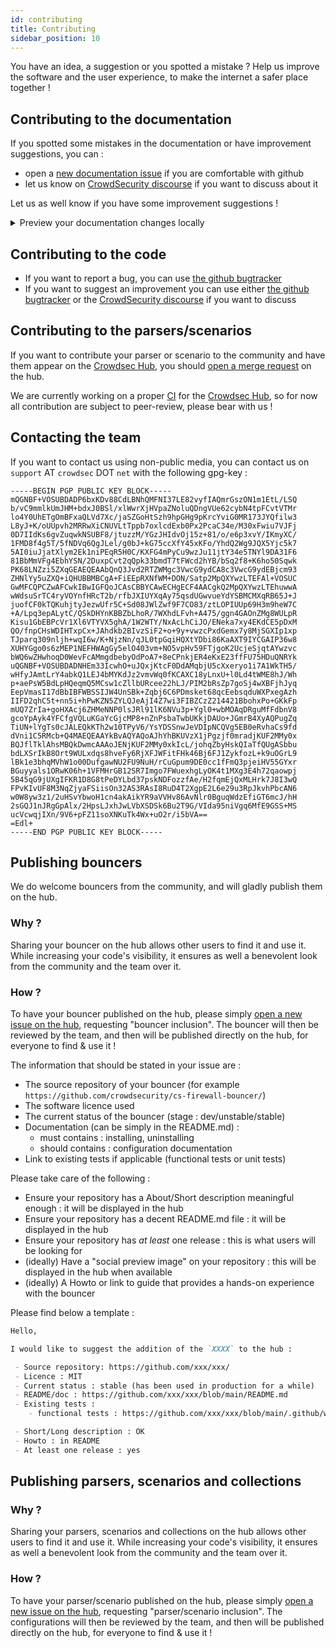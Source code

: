 ```yaml
---
id: contributing
title: Contributing
sidebar_position: 10
---
```


You have an idea, a suggestion or you spotted a mistake ?
Help us improve the software and the user experience, to make the internet a safer place together !



## Contributing to the documentation

If you spotted some mistakes in the documentation or have improvement suggestions, you can :

 - open a [new documentation issue](https://github.com/crowdsecurity/crowdsec-docs/issues/new) if you are comfortable with github
 - let us know on [CrowdSecurity discourse](http://discourse.crowdsec.net) if you want to discuss about it

Let us as well know if you have some improvement suggestions !


<details>
  <summary>Preview your documentation changes locally</summary>

```bash
cd crowdsec-docs/
npm run start
```

</details>


## Contributing to the code

 - If you want to report a bug, you can use [the github bugtracker](https://github.com/crowdsecurity/crowdsec/issues)
 - If you want to suggest an improvement you can use either [the github bugtracker](https://github.com/crowdsecurity/crowdsec/issues) or the [CrowdSecurity discourse](http://discourse.crowdsec.net) if you want to discuss 


## Contributing to the parsers/scenarios

If you want to contribute your parser or scenario to the community and have them appear on the [Crowdsec Hub](https://hub.crowdsec.net/), you should [open a merge request](https://github.com/crowdsecurity/hub/pulls) on the hub.

We are currently working on a proper [CI](https://en.wikipedia.org/wiki/Continuous_integration) for the [Crowdsec Hub](https://hub.crowdsec.net/), so for now all contribution are subject to peer-review, please bear with us !

## Contacting the team

If you want to contact us using non-public media, you can contact us on `support` AT `crowdsec` DOT `net` with the following gpg-key :

```
-----BEGIN PGP PUBLIC KEY BLOCK-----
mQGNBF+VOSUBDADP6bxKDv88CdLBNhQMFNI37LE82vyfIAQmrGszON1m1EtL/LSQ
b/vC9mmlkUmJHM+bdxJ0BSl/xlWwrXjHVpaZNoluQDngVUe62cybN4tpFCvtVTMr
lo4Y0UhETgOmBFxaQLVd7Xc/jaSZGoHtSzh9hpGHg9pKrcYviG0MR173JYQfilw3
L8yJ+K/oUUpvh2MRRwXiCNUVLtTppb7oxlcdExb0Px2PcaC34e/M30xFwiu7VJFj
0D7IIdKs6gvZuqwkNSUBF8/jtuzzM/YGzJHIdvOj15z+81/o/e6p3xvY/IKmyXC/
1FMD8f4g5T/5fNDVq6QgJLel/g0bJ+kG75ccXfY45xKFo/YhdQ2Wg9JQX5Yjc5k7
5AI0iuJjatXlym2Ek1niPEqR5H0C/KXFG4mPyCu9wzJu11jtY34e5TNYl9DA31F6
81BbMmVFg4EbhYSN/2DuxpCvt2qQpk33bmdT7tFWcd2hYB/bSq2f8+K6ho50Sqwk
PK68LNZzi5ZXqGEAEQEAAbQnQ3Jvd2RTZWMgc3VwcG9ydCA8c3VwcG9ydEBjcm93
ZHNlYy5uZXQ+iQHUBBMBCgA+FiEEpRXNfWM+DON/Satp2MpQXYwzLTEFAl+VOSUC
GwMFCQPCZwAFCwkIBwIGFQoJCAsCBBYCAwECHgECF4AACgkQ2MpQXYwzLTEhuwwA
wWdsuSrTC4ryVOYnfHRcT2b/rfbJXIUYXqAy75qsdUGwvueYdYSBMCMXqRB65J+J
juofCF0kTQKuhjtyJezwUfr5C+Sd08JWlZwf9F7CO83/ztLOPIUUp69H3m9heW7C
+A/Lpq3epALytC/QSkDHYnKBBZbLhoR/7WXhdLFvh+A475/ggn4GAOnZMg8WULpR
Kisu1GbEBPcVr1Xl6VTYVX5ghA/1W2WTY/NxAcLhCiJO/ENeka7xy4EKdCE5pDxM
QO/fnpCHsWDIHTxpCx+JAhdkb2BIvzSiF2+o+9y+vwzcPxdGemx7y8MjSGXIp1xp
TJparq309nljh+wqI6w/K+NjzNn/qJL0tpGqiHQXtYDbi86KaAXT9IYCGAIP36w8
XUHYGgo0s6zMEP1NEFHWAgGy5elO403vm+NO5vpHv59FTjgoK2UcjeSjqtAYwzvc
bWQ6wZHwhoqD0WevFcAMmgdbebyOdPoA7+8eCPnkjER4eKxE23ffFU75HDuQNRYk
uQGNBF+VOSUBDADNHEm33IcwhO+uJQxjKtcF0DdAMqbjU5cXxeryo1i7A1WkTH5/
wHfyJAmtLrY4abkQ1LEJ4bMYKdJz2vmvWq0fKCAXC18yLnxU+l0Ld4tWME8hJ/Wh
p+aePsW5BdLpHQeqmQ5MCsw1cZllbURcee22hLJ/PIM2bRsZp7goSj4wXBFjhJyq
EepVmasI17dBbIBFWBSSIJW4UnSBk+Zqbj6C6PDmsket68qcEebsqduWXPxegAzh
IIFD2qhC5t+nn5i+hPwKZN5ZYLQJeAjI4Z7wi3FIBZCzZ214421BbohxPo+GKkFp
mUQ7ZrIa+goHXAcj6ZHMeNNP0lsJRl91lK6NVu3p+Ygl0+wbMOAqDRguMfFdbnV8
gcoYpAyk4YFCfgVQLuKGaYcGjcMP8+nZnPsbaTwbUKkjDAUo+JGmrB4XyAQPugZq
TiUN+lYgTs0cJALEQkKTh2w10TPyV6/YsYDSSnwJeVDIpNCQVg5EB0eRvhaCs9fd
dVni1C5RMcb+Q4MAEQEAAYkBvAQYAQoAJhYhBKUVzX1jPgzjf0mradjKUF2MMy0x
BQJflTklAhsMBQkDwmcAAAoJENjKUF2MMy0xkIcL/johqZbyHskQIaTfQUgASbbu
bdLXSrIkB8Ort9WULxdqs8hveFy6RjXFJWFitFHk46Bj6FJ1ZykfozL+k9uOGrL9
lBk1e3bhqMVhW1o00DufgawNU2FU9NuH/rCuGpum9DE0cc1fFmQ3pjeiHV55GYxr
BGuyyals1ORwK06h+1VFMHrGB12SR7Imgo7FWuexhgLyOK4t1MXg3E4h72qaowpj
5B45qG9jUXgIFKR1D8G8tPeDYLbd37pskNDFozzfAe/H2fqmEjQxMLHrk7J8I3wQ
FPvKIvUF8M3NqZjyaFSiisOn32AS3RAsI8RuD4T2XgpE2L6e29u3RpJkvhPbcAN6
w0W8yw3z1/2uHSvYbwoH1cn4akAikYR9aVVHv86AvNlr0BguqWdzEfiGT6mcJ/hH
2sGQJ1nJRgGpAlx/2HpsLJxhJwLVbXSDSk6Bu2T9G/VIda95niVgq6MfE9GSS+MS
ucVcwqjIXn/9V6+pFZ11soXNKuTk4Wx+uO2r/i5bVA==
=Edl+
-----END PGP PUBLIC KEY BLOCK-----
```


## Publishing bouncers

We do welcome bouncers from the community, and will gladly publish them on the hub.

### Why ?

Sharing your bouncer on the hub allows other users to find it and use it. While increasing your code's visibility, it ensures as well a benevolent look from the community and the team over it.

### How ?

To have your bouncer published on the hub, please simply [open a new issue on the hub](https://github.com/crowdsecurity/hub/issues/new), requesting "bouncer inclusion". The bouncer will then be reviewed by the team, and then will be published directly on the hub, for everyone to find & use it !


The information that should be stated in your issue are :

 - The source repository of your bouncer (for example `https://github.com/crowdsecurity/cs-firewall-bouncer/`)
 - The software licence used
 - The current status of the bouncer (stage : dev/unstable/stable)
 - Documentation (can be simply in the README.md) :
    - must contains : installing, uninstalling
    - should contains : configuration documentation 
 - Link to existing tests if applicable (functional tests or unit tests)

Please take care of the following :

 - Ensure your repository has a About/Short description meaningful enough : it will be displayed in the hub
 - Ensure your repository has a decent README.md file : it will be displayed in the hub
 - Ensure your repository has *at least* one release : this is what users will be looking for
 - (ideally) Have a "social preview image" on your repository : this will be displayed in the hub when available
 - (ideally) A Howto or link to guide that provides a hands-on experience with the bouncer


Please find below a template :

```markdown
Hello,

I would like to suggest the addition of the `XXXX` to the hub :

 - Source repository: https://github.com/xxx/xxx/
 - Licence : MIT
 - Current status : stable (has been used in production for a while)
 - README/doc : https://github.com/xxx/xxx/blob/main/README.md
 - Existing tests :
    - functional tests : https://github.com/xxx/xxx/blob/main/.github/workflows/tests.yml

 - Short/Long description : OK
 - Howto : in README
 - At least one release : yes

```

## Publishing parsers, scenarios and collections

### Why ?

Sharing your parsers, scenarios and collections on the hub allows other users to find it and use it. While increasing your code's visibility, it ensures as well a benevolent look from the community and the team over it.

### How ?

To have your parser/scenario published on the hub, please simply [open a new issue on the hub](https://github.com/crowdsecurity/hub/issues/new), requesting "parser/scenario inclusion". The configurations will then be reviewed by the team, and then will be published directly on the hub, for everyone to find & use it !

